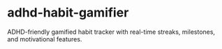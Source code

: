 # adhd-habit-gamifier
ADHD-friendly gamified habit tracker with real-time streaks, milestones, and motivational features.
